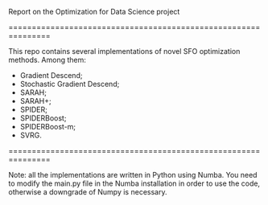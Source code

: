 Report on the Optimization for Data Science project

===============================================================

This repo contains several implementations of novel SFO optimization methods. Among them:

* Gradient Descend;
* Stochastic Gradient Descend;
* SARAH;
* SARAH+;
* SPIDER;
* SPIDERBoost;
* SPIDERBoost-m;
* SVRG.


=============================================================== 

Note: all the implementations are written in Python using Numba. You need to modify the main.py file in the Numba installation in order to use the code, otherwise a downgrade of Numpy is necessary.
